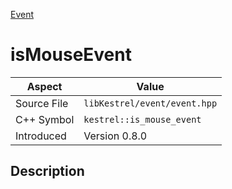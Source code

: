 [Event](index.md)
# isMouseEvent
| Aspect | Value |
| --- | --- |
| Source File | `libKestrel/event/event.hpp` |
| C++ Symbol | `kestrel::is_mouse_event` |
| Introduced | Version 0.8.0 |
## Description
